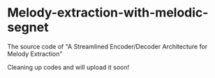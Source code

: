 # Melody-extraction-with-melodic-segnet

The source code of "A Streamlined Encoder/Decoder Architecture for Melody Extraction"

Cleaning up codes and will upload it soon!
